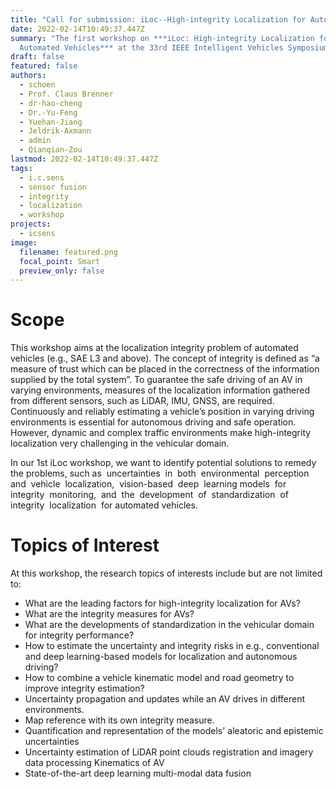 ```yaml
---
title: "Call for submission: iLoc--High-integrity Localization for Automated Vehicles"
date: 2022-02-14T10:49:37.447Z
summary: "The first workshop on ***iLoc: High-integrity Localization for
  Automated Vehicles*** at the 33rd IEEE Intelligent Vehicles Symposiums (IV)."
draft: false
featured: false
authors:
  - schoen
  - Prof. Claus Brenner
  - dr-hao-cheng
  - Dr.-Yu-Feng
  - Yuehan-Jiang
  - Jeldrik-Axmann
  - admin
  - Qianqian-Zou
lastmod: 2022-02-14T10:49:37.447Z
tags:
  - i.c.sens
  - sensor fusion
  - integrity
  - localization
  - workshop
projects:
  - icsens
image:
  filename: featured.png
  focal_point: Smart
  preview_only: false
---
```

# Scope

This workshop aims at the localization integrity problem of automated vehicles (e.g., SAE L3 and above). The concept of integrity is defined as “a measure of trust which can be placed in the correctness of the information supplied by the total system”. To guarantee the safe driving of an AV in varying environments, measures of the localization information gathered from different sensors, such as LiDAR, IMU, GNSS, are required. Continuously and reliably estimating a vehicle’s position in varying driving environments is essential for autonomous driving and safe operation. However, dynamic and complex traffic environments make high-integrity localization very challenging in the vehicular domain. 

In our 1st iLoc workshop, we want to identify potential solutions to remedy the problems, such as  uncertainties  in  both  environmental  perception  and  vehicle  localization,  vision-based  deep  learning models  for  integrity  monitoring,  and  the  development  of  standardization  of  integrity  localization  for automated vehicles. 

# Topics of Interest

At this workshop, the research topics of interests include but are not limited to: 

* What are the leading factors for high-integrity localization for AVs? 
* What are the integrity measures for AVs?
* What are the developments of standardization in the vehicular domain for integrity performance? 
* How to estimate the uncertainty and integrity risks in e.g., conventional and deep learning-based models for localization and autonomous driving? 
* How to combine a vehicle kinematic model and road geometry to improve integrity estimation? 
* Uncertainty propagation and updates while an AV drives in different environments. 
* Map reference with its own integrity measure. 
* Quantification and representation of the models' aleatoric and epistemic uncertainties 
* Uncertainty estimation of LiDAR point clouds registration and imagery data processing Kinematics of AV
* State-of-the-art deep learning multi-modal data fusion
